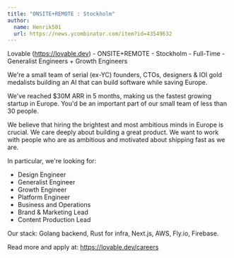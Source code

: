 ```yaml
---
title: "ONSITE+REMOTE : Stockholm"
author:
  name: Henrik501
  url: https://news.ycombinator.com/item?id=43549632
---
```

Lovable (<a href="https:&#x2F;&#x2F;lovable.dev" rel="nofollow">https:&#x2F;&#x2F;lovable.dev</a>) - ONSITE+REMOTE - Stockholm - Full-Time - Generalist Engineers + Growth Engineers

We&#x27;re a small team of serial (ex-YC) founders, CTOs, designers &amp; IOI gold medalists building an AI that can build software while saving Europe.

We&#x27;ve reached $30M ARR in 5 months, making us the fastest growing startup in Europe. You&#x27;d be an important part of our small team of less than 30 people.

We believe that hiring the brightest and most ambitious minds in Europe is crucial. We care deeply about building a great product. We want to work with people who are as ambitious and motivated about shipping fast as we are.

In particular, we&#x27;re looking for:

- Design Engineer
- Generalist Engineer
- Growth Engineer
- Platform Engineer
- Business and Operations
- Brand &amp; Marketing Lead
- Content Production Lead

Our stack: Golang backend, Rust for infra, Next.js, AWS, Fly.io, Firebase.

Read more and apply at: <a href="https:&#x2F;&#x2F;lovable.dev&#x2F;careers" rel="nofollow">https:&#x2F;&#x2F;lovable.dev&#x2F;careers</a>
<JobApplication />

